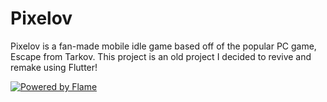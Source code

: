 # Pixelov

Pixelov is a fan-made mobile idle game based off of the popular PC game, Escape from Tarkov. This project is an old project I decided to revive and remake using Flutter!

[![Powered by Flame](https://img.shields.io/badge/Powered%20by-%F0%9F%94%A5-orange.svg)](https://flame-engine.org)

